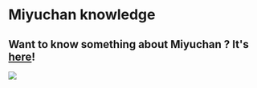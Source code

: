 # Miyuchan knowledge
## Want to know something about Miyuchan ? It's [here](https://github.com/miyu-ch/miyuchan-documentation/tree/main/docs)!

<img src="https://i.pinimg.com/originals/3c/36/58/3c3658a15b5461e50ce3a500831e1fba.gif" />
